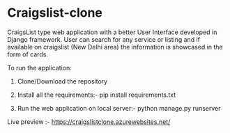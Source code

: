 # Craigslist-clone

CraigsList type web application with a better User Interface developed in Django framework.
User can search for any service or listing and if available on craigslist (New Delhi area) the information is showcased in the 
form of cards.

To run the application:

1. Clone/Download the repository

2. Install all the requirements:-
    pip install requirements.txt

3. Run the web application on local server:- 
    python manage.py runserver

Live preview :- https://craigslistclone.azurewebsites.net/
